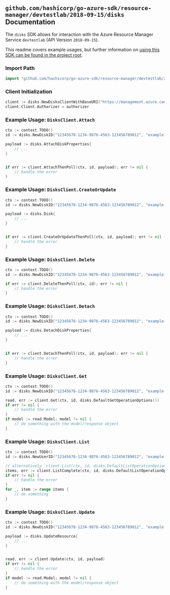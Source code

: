 
## `github.com/hashicorp/go-azure-sdk/resource-manager/devtestlab/2018-09-15/disks` Documentation

The `disks` SDK allows for interaction with the Azure Resource Manager Service `devtestlab` (API Version `2018-09-15`).

This readme covers example usages, but further information on [using this SDK can be found in the project root](https://github.com/hashicorp/go-azure-sdk/tree/main/docs).

### Import Path

```go
import "github.com/hashicorp/go-azure-sdk/resource-manager/devtestlab/2018-09-15/disks"
```


### Client Initialization

```go
client := disks.NewDisksClientWithBaseURI("https://management.azure.com")
client.Client.Authorizer = authorizer
```


### Example Usage: `DisksClient.Attach`

```go
ctx := context.TODO()
id := disks.NewDiskID("12345678-1234-9876-4563-123456789012", "example-resource-group", "labValue", "userValue", "nameValue")

payload := disks.AttachDiskProperties{
	// ...
}


if err := client.AttachThenPoll(ctx, id, payload); err != nil {
	// handle the error
}
```


### Example Usage: `DisksClient.CreateOrUpdate`

```go
ctx := context.TODO()
id := disks.NewDiskID("12345678-1234-9876-4563-123456789012", "example-resource-group", "labValue", "userValue", "nameValue")

payload := disks.Disk{
	// ...
}


if err := client.CreateOrUpdateThenPoll(ctx, id, payload); err != nil {
	// handle the error
}
```


### Example Usage: `DisksClient.Delete`

```go
ctx := context.TODO()
id := disks.NewDiskID("12345678-1234-9876-4563-123456789012", "example-resource-group", "labValue", "userValue", "nameValue")

if err := client.DeleteThenPoll(ctx, id); err != nil {
	// handle the error
}
```


### Example Usage: `DisksClient.Detach`

```go
ctx := context.TODO()
id := disks.NewDiskID("12345678-1234-9876-4563-123456789012", "example-resource-group", "labValue", "userValue", "nameValue")

payload := disks.DetachDiskProperties{
	// ...
}


if err := client.DetachThenPoll(ctx, id, payload); err != nil {
	// handle the error
}
```


### Example Usage: `DisksClient.Get`

```go
ctx := context.TODO()
id := disks.NewDiskID("12345678-1234-9876-4563-123456789012", "example-resource-group", "labValue", "userValue", "nameValue")

read, err := client.Get(ctx, id, disks.DefaultGetOperationOptions())
if err != nil {
	// handle the error
}
if model := read.Model; model != nil {
	// do something with the model/response object
}
```


### Example Usage: `DisksClient.List`

```go
ctx := context.TODO()
id := disks.NewUserID("12345678-1234-9876-4563-123456789012", "example-resource-group", "labValue", "nameValue")

// alternatively `client.List(ctx, id, disks.DefaultListOperationOptions())` can be used to do batched pagination
items, err := client.ListComplete(ctx, id, disks.DefaultListOperationOptions())
if err != nil {
	// handle the error
}
for _, item := range items {
	// do something
}
```


### Example Usage: `DisksClient.Update`

```go
ctx := context.TODO()
id := disks.NewDiskID("12345678-1234-9876-4563-123456789012", "example-resource-group", "labValue", "userValue", "nameValue")

payload := disks.UpdateResource{
	// ...
}


read, err := client.Update(ctx, id, payload)
if err != nil {
	// handle the error
}
if model := read.Model; model != nil {
	// do something with the model/response object
}
```
